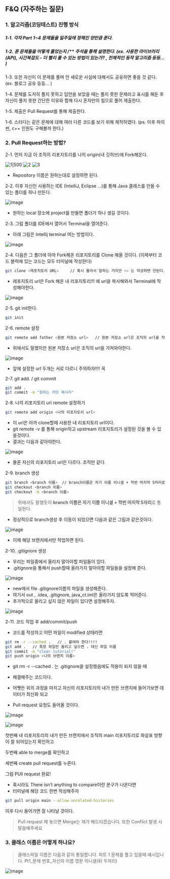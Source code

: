 ## F&Q (자주하는 질문)

### 1. 알고리즘(코딩테스트) 진행 방식

##### 1-1. 각자 Part 1~4 문제들을 일주일에 정해진 양만큼 푼다.

##### 1-2. 푼 문제들을 어떻게 풀었는지 /** 주석을 통해 설명한다. (ex. 사용한 라이브러리(API), 시간복잡도 - 더 빨리 풀 수 있는 방법이 있는가? , 전체적인 동작 알고리즘 등등... )  

1-3. 또한 자신이 이 문제를 풀며 안 새로운 사실에 대해서도 공유하면 좋을 것 같다. (ex. 블로그 공유 등등... )

1-4. 문제를 도저히 풀지 못하고 답안을 보았을 때는 풀지 못한 문제라고 표시를 해둔 후 자신이 풀지 못한 간단한 이유와 함께 다시 혼자만의 힘으로 풀어 제출한다.

1-5. 제출은 Pull Request를 통해 제출한다.

1-6. 스터디는 같은 문제에 대해 여러 다른 코드를 보기 위해 제작하였다. (ps. 이후 파이썬, c++ 인원도 구해볼까 한다.)

### 2. Pull Request하는 방법?

2-1. 먼저 지금 이 조직의 리포지토리를 나의 origin(내 깃허브)에 Fork해온다.

![1|500](https://github.com/Algorithms-CT/Java_CT/assets/113106136/c2c9e0b6-c5a2-4b88-8886-d169ddb80e53)
![2](https://github.com/Algorithms-CT/Java_CT/assets/113106136/9e65ff4f-cc47-49c0-93c4-dbda66207c40)
![3](https://github.com/Algorithms-CT/Java_CT/assets/113106136/d0cc9fd3-74f9-48c6-95a9-9523a00087f1)

- Repository 이름은 원하는대로 설정하면 된다.

2-2. 이후 자신인 사용하는 IDE (IntelliJ, Eclipse ...)를 통해 Java 클래스를 만들 수 있는 폴더를 하나 만든다.

![image](https://github.com/Algorithms-CT/Java_CT/assets/113106136/3fdbf096-613c-4fef-ba8b-484f1be9b134)

- 원하는 local 장소에 project를 만들면 폴더가 하나 생길 것이다.

2-3. 그럼 폴더를 IDE에서 열어서 Terminal을 열어준다.

- 아래 그림은 Intellij terminal 여는 방법이다.

![image](https://github.com/Algorithms-CT/Java_CT/assets/113106136/edab7bc8-e0f2-4c4c-a554-c219ffc8995b)

2-4. 다음은 그 폴더에 아까 Fork해온 리포지토리를 Clone 해올 것이다. (이제부터 코드 블럭에 있는 코드는 모두 터미널에 작성한다)

```bash
git clone <레포지토리 URL>     // 혹시 몰라서 말하는 거지만 <> 는 작성하면 안된다.
```

- 레포지토리 url은 Fork 해온 내 리포지토리!!! 에 url을 복사해와서 Terminal에 작성해야한다.

![image](https://github.com/Algorithms-CT/Java_CT/assets/113106136/00073543-b61e-45e2-83a2-bca175842959)

2-5. git init한다.

```bash
git init
```

2-6. remote 설정

```bash
git remote add father <원본 저장소 url>   // 원본 저장소 url은 조직의 url을 작성한다.
```

- 위에서도 말했지만 원본 저장소 url은 조직의 url을 가져와야한다.

![image](https://github.com/Algorithms-CT/Java_CT/assets/113106136/519328cd-8d24-44c0-9b1c-9d2f9d3c597a)

- 앞에 설정한 url 두개는 서로 다르니 주의하자!!!! 꼭

2-7. git add. / git commit 

```bash
git add .
git commit -m "원하는 커밋 메시지"
```

2-8. 나의 리포지토리 url remote 설정하기

```bash
git remote add origin <나의 리포지토리 url>
```
- 이 url은 아까 clone할때 사용한 내 리포지토리 url이다.
- git remote -v 를 통해 origin하고 upstream 리포지토리가 설정된 것을 볼 수 있을것이다.
- 결과는 다음과 같아야한다.

![image](https://github.com/Algorithms-CT/Java_CT/assets/113106136/56f2a8dc-25b3-4fde-a2f9-081f3f3e323f)

- 물론 자신의 리포지토리 url은 다르다. 조직만 같다.

2-9. branch 생성

```bash
git branch <branch 이름>  // branch이름은 자기 이름 이니셜 + 학번 마지막 5자리로 통일한다.
git checkout <branch 이름>
git checkout -b <branch 이름>
```

> 위에서도 말했듯이 **branch 이름은 자기 이름 이니셜 + 학번 마지막 5자리**로 통일한다.

- 정상적으로 branch생성 후 이동이 되었으면 다음과 같은 그림과 같은것이다.

![image](https://github.com/Algorithms-CT/Java_CT/assets/113106136/90d1937e-8246-476a-9f60-e9e0ea7ef620)

- 이제 해당 브랜치에서만 작업하면 된다.

2-10. .gitignore 생성

- 우리는 파일중에서 올리지 말아야할 파일들이 있다.
- .gitignore을 통해서 push할때 올라가지 말아야할 파일들을 설정해 준다.

![image](https://github.com/Algorithms-CT/Java_CT/assets/113106136/bee66a71-2dd0-423d-a0c8-dead775f8c4a)

- new에서 file .gitignore이름의 파일을 생성해준다.
- 여기서 out , .idea, .gitignore, java_ct.iml은 올라가지 않도록 적어준다.
- 추가적으로 올리고 싶지 않은 파일이 있다면 설정해주자.

![image](https://github.com/Algorithms-CT/Java_CT/assets/113106136/8ad89ec2-aa87-4e51-bf5e-8ab9d9a339b2)

2-11. 코드 작업 후 add/commit/push

- 코드를 작성하고 어떤 파일이 modified 상태라면

```bash
git rm -r --cached .   // . 붙여야 한다!!!!
git add .   // 특정 파일만 올리고 싶으면 . 대신 파일 이름 
git commit -m "clear tutorial!"
git push origin <나의 브랜치 이름>
```

- git rm -r --cached . 는 .gitignore을 설정했음에도 적용이 되지 않을 때
- 해결해주는 코드이다.

- 어쨋든 위의 과정을 마치고 자신의 리포지토리의 내가 만든 브랜치에 들어가보면 데이터가 최신화 되고
- Pull request 요청도 들어올 것이다.

![image](https://github.com/Algorithms-CT/Java_CT/assets/113106136/61ae19bb-7e8d-45e3-a40e-d75024010511)

![image](https://github.com/Algorithms-CT/Java_CT/assets/113106136/df938f0e-471f-4313-8976-058cb6a5afaf)

첫번째 내 리포지토리의 내가 만든 브랜치에서 조직의 main 리포지토리로 화살표 방향이 잘 되어있는지 확인하고 

두번째 able to merge를 확인하고 

세번째 create pull request를 누른다.

그럼 PUll request 완료!

- 혹시라도 There isn't anything to compare이란 문구가 나온다면
- 터미널에 해당 코드 한번 작성해주자

```bash
git pull origin main --allow-unrelated-histories
```
이후 다시 들어가면 잘 나타날 것이다.

> Pull request 해 놓으면 Merge는 제가 해드리겠습니다.
> 또한 Conflict 발생 시 말씀해주세요

### 3. 클래스 이름은 어떻게 하나요?

> 클래스파일 이름은 다음과 같이 통일합니다.
> 파트 1 문제를 풀고 있을때 예시입니다.
> Pt1_문제 번호_자신의 이름 영문 이니셜(뒤 두자리)

 ![image](https://github.com/Algorithms-CT/Java_CT/assets/113106136/fb5c4bff-c1a0-4b60-b81d-01bb591bd72c)













